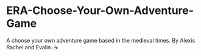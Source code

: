 # ERA-Choose-Your-Own-Adventure-Game
A choose your own adventure game based in the medieval times.
By Alexis Rachel and Evalin. :coffee:
